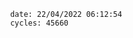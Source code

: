 

                date: 22/04/2022 06:12:54
                cycles: 45660

                         